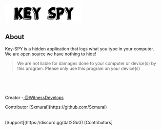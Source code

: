 <img src="IMG/keyspylogo.png" width = "250" length = "600">
                                                
                                                

## About

Key-SPY is a hidden application that logs what you type in your computer. We are open source we have nothing to hide! 
> We are not liable for damages done to your computer or device(s) by this program. Please only use this program on your device(s)
<br />
<br />
<br />
<p>Creator -<a href="https://github.com/WitnessDevelops"> @WitnessDevelops</a><br /></p>
Contributor [Sxmurai](https://github.com/Sxmurai)
<br />
<br />
<br />
[Support](https://discord.gg/4at2GuG) [Contributors]
                                 
